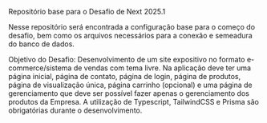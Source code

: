 Repositório base para o Desafio de Next 2025.1

Nesse repositório será encontrada a configuração base para o começo do desafio, bem como os arquivos necessários para a conexão e semeadura do banco de dados.

Objetivo do Desafio:
Desenvolvimento de um site expositivo no formato e-commerce/sistema de vendas com tema livre. Na aplicação deve ter uma página inicial, página de contato, página de login, página de produtos, página de visualização única, página carrinho (opcional) e uma página de gerenciamento que deve ser possível fazer apenas o gerenciamento dos produtos da Empresa.
A utilização de Typescript, TailwindCSS e Prisma são obrigatórias durante o desenvolvimento.
